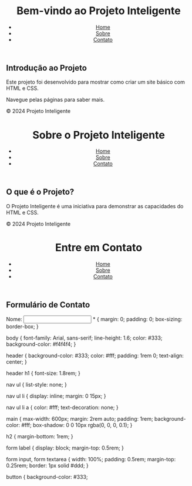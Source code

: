<!DOCTYPE html>
<html lang="pt-br">
<head>
    <meta charset="UTF-8">
    <meta name="viewport" content="width=device-width, initial-scale=1.0">
    <title>Projeto Inteligente - Home</title>
    <link rel="stylesheet" href="style.css">
</head>
<body>
    <header>
        <h1>Bem-vindo ao Projeto Inteligente</h1>
        <nav>
            <ul>
                <li><a href="index.html">Home</a></li>
                <li><a href="about.html">Sobre</a></li>
                <li><a href="contact.html">Contato</a></li>
            </ul>
        </nav>
    </header>
    <main>
        <section>
            <h2>Introdução ao Projeto</h2>
            <p>Este projeto foi desenvolvido para mostrar como criar um site básico com HTML e CSS.</p>
            <p>Navegue pelas páginas para saber mais.</p>
        </section>
    </main>
    <footer>
        <p>&copy; 2024 Projeto Inteligente</p>
    </footer>
</body>
</html>
<!DOCTYPE html>
<html lang="pt-br">
<head>
    <meta charset="UTF-8">
    <meta name="viewport" content="width=device-width, initial-scale=1.0">
    <title>Sobre o Projeto</title>
    <link rel="stylesheet" href="style.css">
</head>
<body>
    <header>
        <h1>Sobre o Projeto Inteligente</h1>
        <nav>
            <ul>
                <li><a href="index.html">Home</a></li>
                <li><a href="about.html">Sobre</a></li>
                <li><a href="contact.html">Contato</a></li>
            </ul>
        </nav>
    </header>
    <main>
        <section>
            <h2>O que é o Projeto?</h2>
            <p>O Projeto Inteligente é uma iniciativa para demonstrar as capacidades do HTML e CSS.</p>
        </section>
    </main>
    <footer>
        <p>&copy; 2024 Projeto Inteligente</p>
    </footer>
</body>
</html>
<!DOCTYPE html>
<html lang="pt-br">
<head>
    <meta charset="UTF-8">
    <meta name="viewport" content="width=device-width, initial-scale=1.0">
    <title>Contato</title>
    <link rel="stylesheet" href="style.css">
</head>
<body>
    <header>
        <h1>Entre em Contato</h1>
        <nav>
            <ul>
                <li><a href="index.html">Home</a></li>
                <li><a href="about.html">Sobre</a></li>
                <li><a href="contact.html">Contato</a></li>
            </ul>
        </nav>
    </header>
    <main>
        <section>
            <h2>Formulário de Contato</h2>
            <form action="#" method="post">
                <label for="name">Nome:</label>
                <input type="text" id="name" name="name" required>
                * {
    margin: 0;
    padding: 0;
    box-sizing: border-box;
}

body {
    font-family: Arial, sans-serif;
    line-height: 1.6;
    color: #333;
    background-color: #f4f4f4;
}

header {
    background-color: #333;
    color: #fff;
    padding: 1rem 0;
    text-align: center;
}

header h1 {
    font-size: 1.8rem;
}

nav ul {
    list-style: none;
}

nav ul li {
    display: inline;
    margin: 0 15px;
}

nav ul li a {
    color: #fff;
    text-decoration: none;
}

main {
    max-width: 600px;
    margin: 2rem auto;
    padding: 1rem;
    background-color: #fff;
    box-shadow: 0 0 10px rgba(0, 0, 0, 0.1);
}

h2 {
    margin-bottom: 1rem;
}

form label {
    display: block;
    margin-top: 0.5rem;
}

form input, form textarea {
    width: 100%;
    padding: 0.5rem;
    margin-top: 0.25rem;
    border: 1px solid #ddd;
}

button {
    background-color: #333;
   

